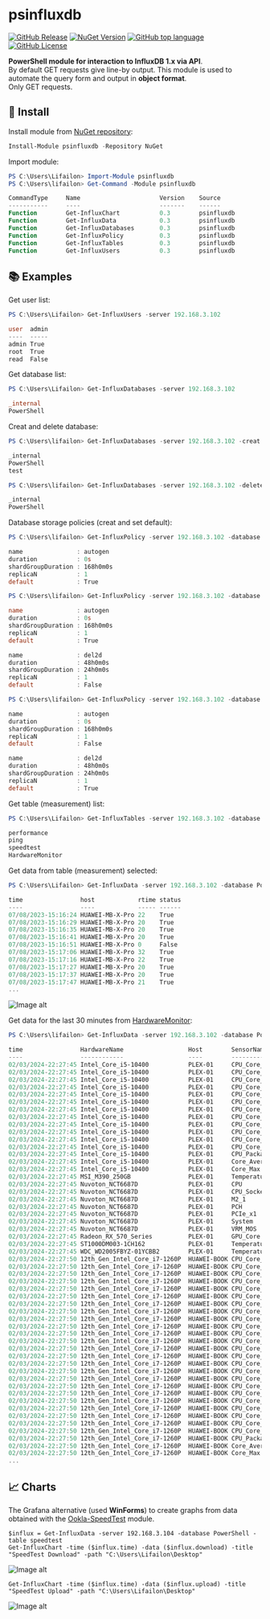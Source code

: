 # psinfluxdb

[![GitHub Release](https://img.shields.io/github/v/release/Lifailon/psinfluxdb?display_name=release&logo=GitHub&label=GitHub&link=https%3A%2F%2Fgithub.com%2FLifailon%2Fpsinfluxdb%2F)](https://github.com/Lifailon/psinfluxdb)
[![NuGet Version](https://img.shields.io/nuget/v/psinfluxdb?logo=NuGet&label=NuGet&link=https%3A%2F%2Fwww.nuget.org%2Fpackages%2Fpsinfluxdb)](https://www.nuget.org/packages/psinfluxdb)
[![GitHub top language](https://img.shields.io/github/languages/top/Lifailon/psinfluxdb?logo=PowerShell&link=https%3A%2F%2Fgithub.com%2FPowerShell%2FPowerShell)](https://github.com/PowerShell/PowerShell)
[![GitHub License](https://img.shields.io/github/license/Lifailon/psinfluxdb?link=https%3A%2F%2Fgithub.com%2FLifailon%2Fpsinfluxdb%2Fblob%2Frsa%2FLICENSE)](https://github.com/Lifailon/psinfluxdb/blob/rsa/LICENSE)

**PowerShell module for interaction to InfluxDB 1.x via API**. \
By default GET requests give line-by output. This module is used to automate the query form and output in **object format**. \
Only GET requests.

## 🚀 Install

Install module from [NuGet repository](https://www.nuget.org/packages/psinfluxdb):

```PowerShell
Install-Module psinfluxdb -Repository NuGet
```

Import module:

```PowerShell
PS C:\Users\Lifailon> Import-Module psinfluxdb
PS C:\Users\lifailon> Get-Command -Module psinfluxdb

CommandType     Name                      Version    Source
-----------     ----                      -------    ------
Function        Get-InfluxChart           0.3        psinfluxdb
Function        Get-InfluxData            0.3        psinfluxdb
Function        Get-InfluxDatabases       0.3        psinfluxdb
Function        Get-InfluxPolicy          0.3        psinfluxdb
Function        Get-InfluxTables          0.3        psinfluxdb
Function        Get-InfluxUsers           0.3        psinfluxdb
```

## 📚 Examples

Get user list:

```PowerShell
PS C:\Users\Lifailon> Get-InfluxUsers -server 192.168.3.102

user  admin
----  -----
admin True
root  True
read  False
```

Get database list:

```PowerShell
PS C:\Users\Lifailon> Get-InfluxDatabases -server 192.168.3.102

_internal
PowerShell
```

Creat and delete database:

```PowerShell
PS C:\Users\lifailon> Get-InfluxDatabases -server 192.168.3.102 -creat -database test

_internal
PowerShell
test

PS C:\Users\lifailon> Get-InfluxDatabases -server 192.168.3.102 -delete -database test

_internal
PowerShell
```

Database storage policies (creat and set default):

```PowerShell
PS C:\Users\lifailon> Get-InfluxPolicy -server 192.168.3.102 -database PowerShell

name               : autogen
duration           : 0s
shardGroupDuration : 168h0m0s
replicaN           : 1
default            : True

PS C:\Users\lifailon> Get-InfluxPolicy -server 192.168.3.102 -database PowerShell -creat -policyName del2d -hours 48

name               : autogen
duration           : 0s
shardGroupDuration : 168h0m0s
replicaN           : 1
default            : True

name               : del2d
duration           : 48h0m0s
shardGroupDuration : 24h0m0s
replicaN           : 1
default            : False

PS C:\Users\lifailon> Get-InfluxPolicy -server 192.168.3.102 -database PowerShell -policyName del2d -default

name               : autogen
duration           : 0s
shardGroupDuration : 168h0m0s
replicaN           : 1
default            : False

name               : del2d
duration           : 48h0m0s
shardGroupDuration : 24h0m0s
replicaN           : 1
default            : True
```

Get table (measurement) list:

```PowerShell
PS C:\Users\Lifailon> Get-InfluxTables -server 192.168.3.102 -database PowerShell

performance
ping
speedtest
HardwareMonitor
```

Get data from table (measurement) selected:

```PowerShell
PS C:\Users\Lifailon> Get-InfluxData -server 192.168.3.102 -database PowerShell -table ping | ft

time                host            rtime status
----                ----            ----- ------
07/08/2023-15:16:24 HUAWEI-MB-X-Pro 22    True
07/08/2023-15:16:29 HUAWEI-MB-X-Pro 20    True
07/08/2023-15:16:35 HUAWEI-MB-X-Pro 20    True
07/08/2023-15:16:41 HUAWEI-MB-X-Pro 20    True
07/08/2023-15:16:51 HUAWEI-MB-X-Pro 0     False
07/08/2023-15:17:06 HUAWEI-MB-X-Pro 32    True
07/08/2023-15:17:16 HUAWEI-MB-X-Pro 22    True
07/08/2023-15:17:27 HUAWEI-MB-X-Pro 20    True
07/08/2023-15:17:37 HUAWEI-MB-X-Pro 20    True
07/08/2023-15:17:47 HUAWEI-MB-X-Pro 21    True
...
```

![Image alt](https://github.com/Lifailon/psinfluxdb/blob/rsa/image/Example.jpg)

Get data for the last 30 minutes from [HardwareMonitor](https://github.com/Lifailon/PowerShellHardwareMonitor):

```PowerShell
PS C:\Users\lifailon> Get-InfluxData -server 192.168.3.102 -database PowerShell -table HardwareMonitor -minutes 30 | Format-Table

time                HardwareName                  Host        SensorName                     SensorType     Value
----                ------------                  ----        ----------                     ----------     -----
02/03/2024-22:27:45 Intel_Core_i5-10400           PLEX-01     CPU_Core_#1                    Temperature_0  24
02/03/2024-22:27:45 Intel_Core_i5-10400           PLEX-01     CPU_Core_#1_Distance_to_TjMax  Temperature_7  76
02/03/2024-22:27:45 Intel_Core_i5-10400           PLEX-01     CPU_Core_#2                    Temperature_1  24
02/03/2024-22:27:45 Intel_Core_i5-10400           PLEX-01     CPU_Core_#2_Distance_to_TjMax  Temperature_8  76
02/03/2024-22:27:45 Intel_Core_i5-10400           PLEX-01     CPU_Core_#3                    Temperature_2  23
02/03/2024-22:27:45 Intel_Core_i5-10400           PLEX-01     CPU_Core_#3_Distance_to_TjMax  Temperature_9  77
02/03/2024-22:27:45 Intel_Core_i5-10400           PLEX-01     CPU_Core_#4                    Temperature_3  22
02/03/2024-22:27:45 Intel_Core_i5-10400           PLEX-01     CPU_Core_#4_Distance_to_TjMax  Temperature_10 78
02/03/2024-22:27:45 Intel_Core_i5-10400           PLEX-01     CPU_Core_#5                    Temperature_4  23
02/03/2024-22:27:45 Intel_Core_i5-10400           PLEX-01     CPU_Core_#5_Distance_to_TjMax  Temperature_11 77
02/03/2024-22:27:45 Intel_Core_i5-10400           PLEX-01     CPU_Core_#6                    Temperature_5  22
02/03/2024-22:27:45 Intel_Core_i5-10400           PLEX-01     CPU_Core_#6_Distance_to_TjMax  Temperature_12 78
02/03/2024-22:27:45 Intel_Core_i5-10400           PLEX-01     CPU_Package                    Temperature_6  24
02/03/2024-22:27:45 Intel_Core_i5-10400           PLEX-01     Core_Average                   Temperature_14 23
02/03/2024-22:27:45 Intel_Core_i5-10400           PLEX-01     Core_Max                       Temperature_13 24
02/03/2024-22:27:45 MSI_M390_250GB                PLEX-01     Temperature                    Temperature_0  34
02/03/2024-22:27:45 Nuvoton_NCT6687D              PLEX-01     CPU                            Temperature_0  28
02/03/2024-22:27:45 Nuvoton_NCT6687D              PLEX-01     CPU_Socket                     Temperature_4  27
02/03/2024-22:27:45 Nuvoton_NCT6687D              PLEX-01     M2_1                           Temperature_6  23
02/03/2024-22:27:45 Nuvoton_NCT6687D              PLEX-01     PCH                            Temperature_3  36
02/03/2024-22:27:45 Nuvoton_NCT6687D              PLEX-01     PCIe_x1                        Temperature_5  29
02/03/2024-22:27:45 Nuvoton_NCT6687D              PLEX-01     System                         Temperature_1  30
02/03/2024-22:27:45 Nuvoton_NCT6687D              PLEX-01     VRM_MOS                        Temperature_2  36
02/03/2024-22:27:45 Radeon_RX_570_Series          PLEX-01     GPU_Core                       Temperature_0  34
02/03/2024-22:27:45 ST1000DM003-1CH162            PLEX-01     Temperature                    Temperature_0  31
02/03/2024-22:27:45 WDC_WD2005FBYZ-01YCBB2        PLEX-01     Temperature                    Temperature_0  33
02/03/2024-22:27:50 12th_Gen_Intel_Core_i7-1260P  HUAWEI-BOOK CPU_Core_#1                    Temperature_0  47
02/03/2024-22:27:50 12th_Gen_Intel_Core_i7-1260P  HUAWEI-BOOK CPU_Core_#10                   Temperature_9  45
02/03/2024-22:27:50 12th_Gen_Intel_Core_i7-1260P  HUAWEI-BOOK CPU_Core_#10_Distance_to_TjMax Temperature_22 55
02/03/2024-22:27:50 12th_Gen_Intel_Core_i7-1260P  HUAWEI-BOOK CPU_Core_#11                   Temperature_10 45
02/03/2024-22:27:50 12th_Gen_Intel_Core_i7-1260P  HUAWEI-BOOK CPU_Core_#11_Distance_to_TjMax Temperature_23 55
02/03/2024-22:27:50 12th_Gen_Intel_Core_i7-1260P  HUAWEI-BOOK CPU_Core_#12                   Temperature_11 45
02/03/2024-22:27:50 12th_Gen_Intel_Core_i7-1260P  HUAWEI-BOOK CPU_Core_#12_Distance_to_TjMax Temperature_24 55
02/03/2024-22:27:50 12th_Gen_Intel_Core_i7-1260P  HUAWEI-BOOK CPU_Core_#1_Distance_to_TjMax  Temperature_13 53
02/03/2024-22:27:50 12th_Gen_Intel_Core_i7-1260P  HUAWEI-BOOK CPU_Core_#2                    Temperature_1  48
02/03/2024-22:27:50 12th_Gen_Intel_Core_i7-1260P  HUAWEI-BOOK CPU_Core_#2_Distance_to_TjMax  Temperature_14 52
02/03/2024-22:27:50 12th_Gen_Intel_Core_i7-1260P  HUAWEI-BOOK CPU_Core_#3                    Temperature_2  47
02/03/2024-22:27:50 12th_Gen_Intel_Core_i7-1260P  HUAWEI-BOOK CPU_Core_#3_Distance_to_TjMax  Temperature_15 53
02/03/2024-22:27:50 12th_Gen_Intel_Core_i7-1260P  HUAWEI-BOOK CPU_Core_#4                    Temperature_3  45
02/03/2024-22:27:50 12th_Gen_Intel_Core_i7-1260P  HUAWEI-BOOK CPU_Core_#4_Distance_to_TjMax  Temperature_16 55
02/03/2024-22:27:50 12th_Gen_Intel_Core_i7-1260P  HUAWEI-BOOK CPU_Core_#5                    Temperature_4  50
02/03/2024-22:27:50 12th_Gen_Intel_Core_i7-1260P  HUAWEI-BOOK CPU_Core_#5_Distance_to_TjMax  Temperature_17 50
02/03/2024-22:27:50 12th_Gen_Intel_Core_i7-1260P  HUAWEI-BOOK CPU_Core_#6                    Temperature_5  50
02/03/2024-22:27:50 12th_Gen_Intel_Core_i7-1260P  HUAWEI-BOOK CPU_Core_#6_Distance_to_TjMax  Temperature_18 50
02/03/2024-22:27:50 12th_Gen_Intel_Core_i7-1260P  HUAWEI-BOOK CPU_Core_#7                    Temperature_6  50
02/03/2024-22:27:50 12th_Gen_Intel_Core_i7-1260P  HUAWEI-BOOK CPU_Core_#7_Distance_to_TjMax  Temperature_19 50
02/03/2024-22:27:50 12th_Gen_Intel_Core_i7-1260P  HUAWEI-BOOK CPU_Core_#8                    Temperature_7  50
02/03/2024-22:27:50 12th_Gen_Intel_Core_i7-1260P  HUAWEI-BOOK CPU_Core_#8_Distance_to_TjMax  Temperature_20 50
02/03/2024-22:27:50 12th_Gen_Intel_Core_i7-1260P  HUAWEI-BOOK CPU_Core_#9                    Temperature_8  45
02/03/2024-22:27:50 12th_Gen_Intel_Core_i7-1260P  HUAWEI-BOOK CPU_Core_#9_Distance_to_TjMax  Temperature_21 55
02/03/2024-22:27:50 12th_Gen_Intel_Core_i7-1260P  HUAWEI-BOOK CPU_Package                    Temperature_12 50
02/03/2024-22:27:50 12th_Gen_Intel_Core_i7-1260P  HUAWEI-BOOK Core_Average                   Temperature_26 47
02/03/2024-22:27:50 12th_Gen_Intel_Core_i7-1260P  HUAWEI-BOOK Core_Max                       Temperature_25 50
...
```

## 📈 Charts

The Grafana alternative (used **WinForms**) to create graphs from data obtained with the [Ookla-SpeedTest](https://github.com/Lifailon/Ookla-SpeedTest-API) module.

`$influx = Get-InfluxData -server 192.168.3.104 -database PowerShell -table speedtest` \
`Get-InfluxChart -time ($influx.time) -data ($influx.download) -title "SpeedTest Download" -path "C:\Users\Lifailon\Desktop"`

![Image alt](https://github.com/Lifailon/psinfluxdb/blob/rsa/image/Chart-Download.jpeg)

`Get-InfluxChart -time ($influx.time) -data ($influx.upload) -title "SpeedTest Upload" -path "C:\Users\Lifailon\Desktop"`

![Image alt](https://github.com/Lifailon/psinfluxdb/blob/rsa/image/Chart-Upload.jpeg)
